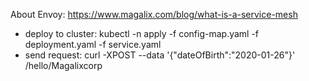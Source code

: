
About Envoy: https://www.magalix.com/blog/what-is-a-service-mesh

- deploy to cluster: kubectl -n <ns> apply -f config-map.yaml -f deployment.yaml -f service.yaml
- send request: curl -XPOST --data '{"dateOfBirth":"2020-01-26"}' <ip>/hello/Magalixcorp
